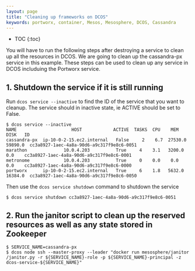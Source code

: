 ```yaml
---
layout: page
title: "Cleaning up frameworks on DCOS"
keywords: portworx, container, Mesos, Mesosphere, DCOS, Cassandra
---
```


* TOC
{:toc}

You will have to run the following steps after destroying a service to clean up all the resources in DCOS.  We are going to clean up the cassandra-px
service in this example. These steps can be used to clean up any service in DCOS includuing the Portworx service.

## 1. Shutdown the service if it is still running

Run `dcos service --inactive` to find the ID of the service that you want to cleanup. The service should in inactive state,
ie ACTIVE should be set to False.

```
$ dcos service --inactive
NAME                     HOST            ACTIVE  TASKS  CPU    MEM      DISK   ID                                         
cassandra-px  ip-10-0-2-15.ec2.internal   False     2    6.7  27530.0  59890.0  cc3a8927-1aec-4a8a-90d6-a9c317f9e8c6-0051  
marathon              10.0.4.203          True     4    3.1   3200.0    0.0    cc3a8927-1aec-4a8a-90d6-a9c317f9e8c6-0001  
metronome             10.0.4.203          True     0    0.0    0.0      0.0    cc3a8927-1aec-4a8a-90d6-a9c317f9e8c6-0000  
portworx      ip-10-0-2-15.ec2.internal   True     6    1.8   5632.0  16384.0  cc3a8927-1aec-4a8a-90d6-a9c317f9e8c6-0050 
```

Then use the `dcos service shutdown` command to shutdown the service

```
$ dcos service shutdown cc3a8927-1aec-4a8a-90d6-a9c317f9e8c6-0051
```

## 2. Run the janitor script to clean up the reserved resources as well as any state stored in Zookeeper
```
$ SERVICE_NAME=cassandra-px
$ dcos node ssh --master-proxy --leader "docker run mesosphere/janitor /janitor.py -r ${SERVICE_NAME}-role -p ${SERVICE_NAME}-principal -z dcos-service-${SERVICE_NAME}"
```
